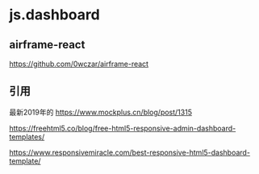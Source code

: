 # js.dashboard

## airframe-react

https://github.com/0wczar/airframe-react

## 引用

最新2019年的
<https://www.mockplus.cn/blog/post/1315>

<https://freehtml5.co/blog/free-html5-responsive-admin-dashboard-templates/>

<https://www.responsivemiracle.com/best-responsive-html5-dashboard-template/>